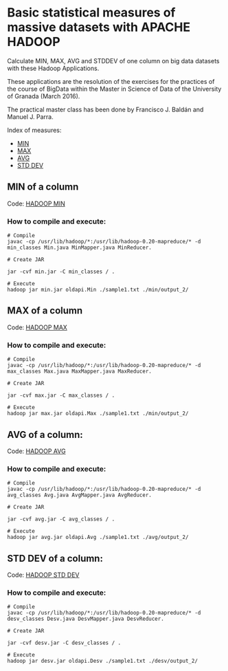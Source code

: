 # Basic statistical measures of massive datasets with APACHE HADOOP

Calculate MIN, MAX, AVG and STDDEV of one column on big data datasets with these Hadoop Applications.

These applications are the resolution of the exercises for the practices of the course of BigData within the Master in Science of Data of the University of Granada (March 2016). 

The practical master class has been done by Francisco J. Baldán and Manuel J. Parra.


Index of measures:

- [MIN](#MIN-of-a-column)
- [MAX](#MAX-of-a-column)
- [AVG](#AVG-of-a-column)
- [STD DEV](#STD-DEV-of-a-column)




## MIN of a column

Code: [HADOOP MIN](./hadoop-min/)

### How to compile and execute:

```
# Compile
javac -cp /usr/lib/hadoop/*:/usr/lib/hadoop-0.20-mapreduce/* -d min_classes Min.java MinMapper.java MinReducer.

# Create JAR

jar -cvf min.jar -C min_classes / .

# Execute 
hadoop jar min.jar oldapi.Min ./sample1.txt ./min/output_2/
```


## MAX of a column

Code: [HADOOP MAX](./hadoop-max/)

### How to compile and execute:

```
# Compile
javac -cp /usr/lib/hadoop/*:/usr/lib/hadoop-0.20-mapreduce/* -d max_classes Max.java MaxMapper.java MaxReducer.

# Create JAR

jar -cvf max.jar -C max_classes / .

# Execute
hadoop jar max.jar oldapi.Max ./sample1.txt ./min/output_2/
```

## AVG of a column:

Code: [HADOOP AVG](./hadoop-avg/)

### How to compile and execute:

```
# Compile
javac -cp /usr/lib/hadoop/*:/usr/lib/hadoop-0.20-mapreduce/* -d avg_classes Avg.java AvgMapper.java AvgReducer.

# Create JAR

jar -cvf avg.jar -C avg_classes / .

# Execute
hadoop jar avg.jar oldapi.Avg ./sample1.txt ./avg/output_2/
```



## STD DEV of a column:

Code: [HADOOP STD DEV](./hadoop-stddev/)

### How to compile and execute:

```
# Compile
javac -cp /usr/lib/hadoop/*:/usr/lib/hadoop-0.20-mapreduce/* -d desv_classes Desv.java DesvMapper.java DesvReducer.

# Create JAR

jar -cvf desv.jar -C desv_classes / .

# Execute
hadoop jar desv.jar oldapi.Desv ./sample1.txt ./desv/output_2/
```

